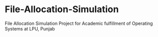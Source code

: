 # File-Allocation-Simulation
File Allocation Simulation Project for Academic fulfillment of Operating Systems at LPU, Punjab
